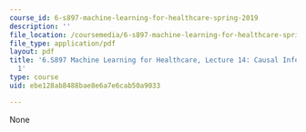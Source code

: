 ```yaml
---
course_id: 6-s897-machine-learning-for-healthcare-spring-2019
description: ''
file_location: /coursemedia/6-s897-machine-learning-for-healthcare-spring-2019/ebe128ab8488bae8e6a7e6cab50a9033_MIT6_S897S19_lec14.pdf
file_type: application/pdf
layout: pdf
title: '6.S897 Machine Learning for Healthcare, Lecture 14: Causal Inference Part
  1'
type: course
uid: ebe128ab8488bae8e6a7e6cab50a9033

---
```

None